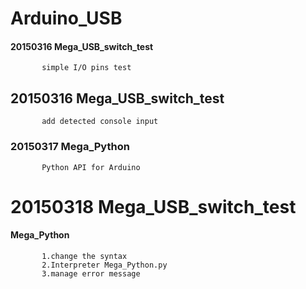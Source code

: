 Arduino_USB
==========================================


#### 20150316 Mega_USB_switch_test
           simple I/O pins test

## 20150316 Mega_USB_switch_test
           add detected console input

### 20150317 Mega_Python
           Python API for Arduino

# 20150318 Mega_USB_switch_test
####          Mega_Python
           1.change the syntax
           2.Interpreter Mega_Python.py
           3.manage error message
             
